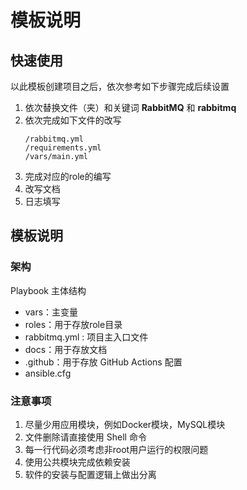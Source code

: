# 模板说明

## 快速使用

以此模板创建项目之后，依次参考如下步骤完成后续设置

1. 依次替换文件（夹）和关键词 **RabbitMQ** 和 **rabbitmq**
2. 依次完成如下文件的改写
   ```
   /rabbitmq.yml
   /requirements.yml
   /vars/main.yml
   ```
3. 完成对应的role的编写
4. 改写文档
5. 日志填写

## 模板说明

### 架构

Playbook 主体结构
  - vars：主变量
  - roles：用于存放role目录
  - rabbitmq.yml : 项目主入口文件
  - docs：用于存放文档
  - .github：用于存放 GitHub Actions 配置
  - ansible.cfg 


### 注意事项

1. 尽量少用应用模块，例如Docker模块，MySQL模块
2. 文件删除请直接使用 Shell 命令
3. 每一行代码必须考虑非root用户运行的权限问题
4. 使用公共模块完成依赖安装
5. 软件的安装与配置逻辑上做出分离